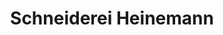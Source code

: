 ---
title: "Schneiderei Heinemann"
url: /ingolstadt/schneiderei-heinemann-sambergerstrasse/
shop: Wäscherei
---